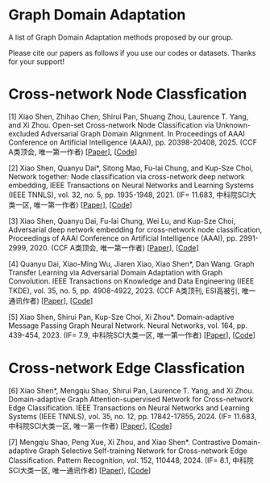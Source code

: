 # Graph Domain Adaptation
A list of Graph Domain Adaptation methods proposed by our group. 

Please cite our papers as follows if you use our codes or datasets. Thanks for your support!

# Cross-network Node Classfication
[1] Xiao Shen, Zhihao Chen, Shirui Pan, Shuang Zhou, Laurence T. Yang, and Xi Zhou. Open-set Cross-network Node Classification via Unknown-excluded Adversarial Graph Domain Alignment. In Proceedings of AAAI Conference on Artificial Intelligence (AAAI), pp. 20398-20408, 2025. (CCF A类顶会, 唯一第一作者) [[Paper](https://ojs.aaai.org/index.php/AAAI/article/view/34247)], [[Code](https://github.com/3480430977/UAGA)]

[2] Xiao Shen, Quanyu Dai*, Sitong Mao, Fu-lai Chung, and Kup-Sze Choi, Network together: Node classification via cross-network deep network embedding, IEEE Transactions on Neural Networks and Learning Systems (IEEE TNNLS), vol. 32, no. 5, pp. 1935-1948, 2021. (IF= 11.683, 中科院SCI大类一区, 唯一第一作者) [[Paper](https://ieeexplore.ieee.org/abstract/document/9108549/)], [[Code](https://github.com/shenxiaocam/CDNE)]

[3] Xiao Shen, Quanyu Dai, Fu-lai Chung, Wei Lu, and Kup-Sze Choi, Adversarial deep network embedding for cross-network node classification, Proceedings of AAAI Conference on Artificial Intelligence (AAAI), pp. 2991-2999, 2020. (CCF A类顶会, 唯一第一作者) [[Paper](https://ojs.aaai.org/index.php/AAAI/article/view/5692)], [[Code](https://github.com/3480430977/ACDNE)] 

[4] Quanyu Dai, Xiao-Ming Wu, Jiaren Xiao, Xiao Shen*, Dan Wang. Graph Transfer Learning via Adversarial Domain Adaptation with Graph Convolution. IEEE Transactions on Knowledge and Data Engineering (IEEE TKDE), vol. 35, no. 5, pp. 4908-4922, 2023. (CCF A类顶刊, ESI高被引, 唯一通讯作者)  [[Paper](https://ieeexplore.ieee.org/abstract/document/9684927/)], [[Code](https://github.com/daiquanyu/AdaGCN_TKDE)] 

[5] Xiao Shen, Shirui Pan, Kup-Sze Choi, Xi Zhou*. Domain-adaptive Message Passing Graph Neural Network. Neural Networks, vol. 164, pp. 439-454, 2023. (IF= 7.9, 中科院SCI大类一区, 唯一第一作者) [[Paper](https://www.sciencedirect.com/science/article/pii/S0893608023002253)], [[Code](https://github.com/shenxiaocam/dm_gnn)] 

# Cross-network Edge Classfication
[6] Xiao Shen*, Mengqiu Shao, Shirui Pan, Laurence T. Yang, and Xi Zhou. Domain-adaptive Graph Attention-supervised Network for Cross-network Edge Classification. IEEE Transactions on Neural Networks and Learning Systems (IEEE TNNLS), vol. 35, no. 12, pp. 17842-17855, 2024. (IF= 11.683, 中科院SCI大类一区, 唯一第一作者) [[Paper](https://ieeexplore.ieee.org/abstract/document/10246298/)], [[Code](https://github.com/Qqqq-shao/DGASN)]  

[7] Mengqiu Shao, Peng Xue, Xi Zhou, and Xiao Shen*. Contrastive Domain-adaptive Graph Selective Self-training Network for Cross-network Edge Classification. Pattern Recognition, vol. 152, 110448, 2024. (IF= 8.1, 中科院SCI大类一区, 唯一通讯作者) [[Paper](https://www.sciencedirect.com/science/article/pii/S0031320324001997)], [[Code](https://github.com/Qqqq-shao/CDGSN)]  

